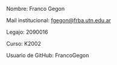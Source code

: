 Nombre: Franco Gegon 

Mail institucional: fgegon@frba.utn.edu.ar

Legajo: 2090016

Curso: K2002

Usuario de GitHub: FrancoGegon

